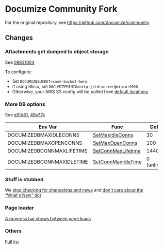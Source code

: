 # Documize Community Fork

For the original repository, see https://github.com/documize/community

## Changes

### Attachments get dumped to object storage

See [09931004](https://github.com/tunezilla/documize-community/commit/09931004e8b3786ef37c0fbfccc114d56f9271ea)

To configure:

- Set `DOCUMIZEBUCKET=some-bucket-here`
- If using Minio, set `DOCUMIZEMINIO=http://id:secret@minio:9000`
- Otherwise, your AWS S3 config will be pulled from [default locations](https://docs.aws.amazon.com/sdk-for-go/v1/developer-guide/configuring-sdk.html)

### More DB options

See [e81d81](https://github.com/tunezilla/documize-community/commit/e81d81be09e24969909be4cefa023c70f422f2d2), [49e77c](49e77c60aaaa74b4bc4905b0cd72b0dea9e2e97a)

| Env Var                   | Func               | Default       |
|---------------------------|--------------------|---------------|
| DOCUMIZEDBMAXIDLECONNS    | [SetMaxIdleConns](https://pkg.go.dev/database/sql#DB.SetMaxIdleConns)    | 30            |
| DOCUMIZEDBMAXOPENCONNS    | [SetMaxOpenConns](https://pkg.go.dev/database/sql#DB.SetMaxOpenConns)    | 100           |
| DOCUMIZEDBCONNMAXLIFETIME | [SetConnMaxLifetime](https://pkg.go.dev/database/sql#DB.SetConnMaxLifetime) | 14400         |
| DOCUMIZEDBCONNMAXIDLETIME | [SetConnMaxIdleTime](https://pkg.go.dev/database/sql#DB.SetConnMaxIdleTime) | 0 (unlimited) |

### Stuff is stubbed

We [stop checking for changelogs and news](https://github.com/tunezilla/documize-community/commit/f2cdc751d4a6d65a87f0a2f5f7f621c3b447831f) and [don't care about the "What's New" dot](https://github.com/tunezilla/documize-community/commit/6c1e51ee346578dd5f200916f7c6b657699d209d)

### Page loader

[A progress bar shows between page loads](https://github.com/tunezilla/documize-community/commit/4e785287348e4684fd594eb76340b8c01a24cbd8)

### Others

[Full list](https://github.com/tunezilla/documize-community/compare/documize:community:master...master)
